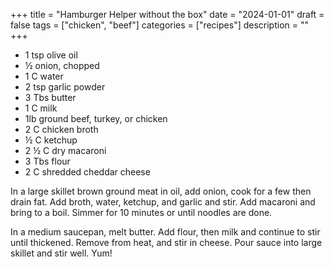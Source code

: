 ﻿+++
title = "Hamburger Helper without the box"
date = "2024-01-01"
draft = false
tags = ["chicken", "beef"]
categories = ["recipes"]
description = ""
+++

* 1 tsp olive oil
* ½ onion, chopped
* 1 C water
* 2 tsp garlic powder
* 3 Tbs butter
* 1 C milk
* 1lb ground beef, turkey, or chicken
* 2 C chicken broth
* ½ C ketchup
* 2 ½ C dry macaroni
* 3 Tbs flour
* 2 C shredded cheddar cheese

In a large skillet brown ground meat in oil, add onion, cook for a few then drain fat. Add broth, water, ketchup, and garlic and stir. Add macaroni and bring to a boil. Simmer for 10 minutes or until noodles are done.

In a medium saucepan, melt butter. Add flour, then milk and continue to stir until thickened. Remove from heat, and stir in cheese. Pour sauce into large skillet and stir well. Yum!